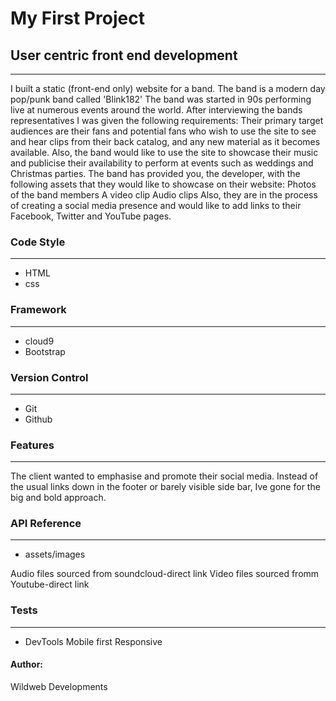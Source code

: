 # My First Project

## User centric front end development
-------------------------------------------
I built a static (front-end only) website for a band.
The band is a modern day pop/punk band called 'Blink182' The band was started in 90s performing live at numerous events around the world. After interviewing the bands representatives I was given the following requirements:
Their primary target audiences are their fans and potential fans who wish to use the site to see and hear clips from their back catalog, and any new material as it becomes available.
Also, the band would like to use the site to showcase their music and publicise their availability to perform at events such as weddings and Christmas parties.
The band has provided you, the developer, with the following assets that they would like to showcase on their website:
Photos of the band members
A video clip
Audio clips
Also, they are in the process of creating a social media presence and would like to add links to their Facebook, Twitter and YouTube pages. 

### Code Style
------------------------------------------
* HTML
* css

### Framework
------------------------------------------
* cloud9
* Bootstrap

### Version Control
------------------------------------------
* Git
* Github

### Features
----------------------------------------
The client wanted to emphasise and promote their social media.
Instead of the usual links down in the footer or barely visible side bar, Ive gone for the big and bold approach.

### API Reference
----------------------------------------
* assets/images

Audio files sourced from soundcloud-direct link
Video files sourced fromm Youtube-direct link

### Tests
----------------------------------------
* DevTools Mobile first Responsive

#### Author:

Wildweb Developments







